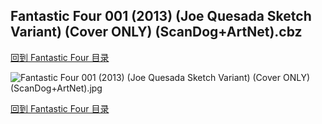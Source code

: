 ## Fantastic Four 001 (2013) (Joe Quesada Sketch Variant) (Cover ONLY) (ScanDog+ArtNet).cbz


[回到 Fantastic Four 目录](https://github.com/alicewish/markdown/blob/master/series/Fantastic-Four.md)


![Fantastic Four 001 (2013) (Joe Quesada Sketch Variant) (Cover ONLY) (ScanDog+ArtNet).jpg](https://wx1.sinaimg.cn/large/6a9fdecaly1fr0tishleuj21401pe4h2.jpg)

[回到 Fantastic Four 目录](https://github.com/alicewish/markdown/blob/master/series/Fantastic-Four.md)

